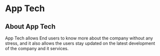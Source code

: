 # App Tech
## About App Tech
App Tech allows End users to know more about the company without any stress, and it also allows the users stay updated on the latest development of the company and it services.
